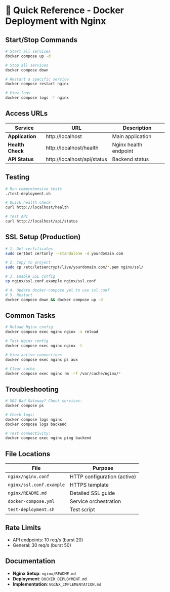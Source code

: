 # 🚀 Quick Reference - Docker Deployment with Nginx

## Start/Stop Commands

```bash
# Start all services
docker compose up -d

# Stop all services
docker compose down

# Restart a specific service
docker compose restart nginx

# View logs
docker compose logs -f nginx
```

## Access URLs

| Service          | URL                         | Description           |
| ---------------- | --------------------------- | --------------------- |
| **Application**  | http://localhost            | Main application      |
| **Health Check** | http://localhost/health     | Nginx health endpoint |
| **API Status**   | http://localhost/api/status | Backend status        |

## Testing

```bash
# Run comprehensive tests
./test-deployment.sh

# Quick health check
curl http://localhost/health

# Test API
curl http://localhost/api/status
```

## SSL Setup (Production)

```bash
# 1. Get certificates
sudo certbot certonly --standalone -d yourdomain.com

# 2. Copy to project
sudo cp /etc/letsencrypt/live/yourdomain.com/*.pem nginx/ssl/

# 3. Enable SSL config
cp nginx/ssl.conf.example nginx/ssl.conf

# 4. Update docker-compose.yml to use ssl.conf
# 5. Restart
docker compose down && docker compose up -d
```

## Common Tasks

```bash
# Reload Nginx config
docker compose exec nginx nginx -s reload

# Test Nginx config
docker compose exec nginx nginx -t

# View active connections
docker compose exec nginx ps aux

# Clear cache
docker compose exec nginx rm -rf /var/cache/nginx/*
```

## Troubleshooting

```bash
# 502 Bad Gateway? Check services:
docker compose ps

# Check logs:
docker compose logs nginx
docker compose logs backend

# Test connectivity:
docker compose exec nginx ping backend
```

## File Locations

| File                     | Purpose                     |
| ------------------------ | --------------------------- |
| `nginx/nginx.conf`       | HTTP configuration (active) |
| `nginx/ssl.conf.example` | HTTPS template              |
| `nginx/README.md`        | Detailed SSL guide          |
| `docker-compose.yml`     | Service orchestration       |
| `test-deployment.sh`     | Test script                 |

## Rate Limits

- API endpoints: 10 req/s (burst 20)
- General: 30 req/s (burst 50)

## Documentation

- **Nginx Setup**: `nginx/README.md`
- **Deployment**: `DOCKER_DEPLOYMENT.md`
- **Implementation**: `NGINX_IMPLEMENTATION.md`
